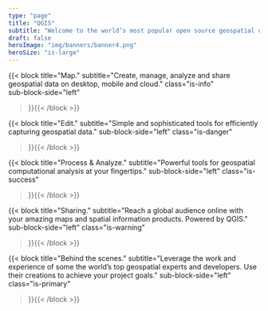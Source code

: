 ```yaml
---
type: "page"
title: "QGIS"
subtitle: "Welcome to the world’s most popular open source geospatial data management and analysis suite."
draft: false
heroImage: "img/banners/banner4.png"
heroSize: "is-large"
---
```


{{< block
    title="Map."
    subtitle="Create, manage, analyze and share geospatial data on desktop, mobile and cloud."
    class="is-info"    
    sub-block-side="left"

>}}{{< /block >}}

{{< block
    title="Edit."
    subtitle="Simple and sophisticated tools for efficiently capturing geospatial data."
    sub-block-side="left"
    class="is-danger"    
>}}{{< /block >}}

{{< block
    title="Process & Analyze."
    subtitle="Powerful tools for geospatial computational analysis at your fingertips."
    sub-block-side="left"
    class="is-success"    
>}}{{< /block >}}

{{< block
    title="Sharing."
    subtitle="Reach a global audience online with your amazing maps and spatial information products. Powered by QGIS."
    sub-block-side="left"
    class="is-warning"    
>}}{{< /block >}}

{{< block
    title="Behind the scenes."
    subtitle="Leverage the work and experience of some the world’s top geospatial experts and developers. Use their creations to achieve your project goals."
    sub-block-side="left"
    class="is-primary"    
>}}{{< /block >}}

